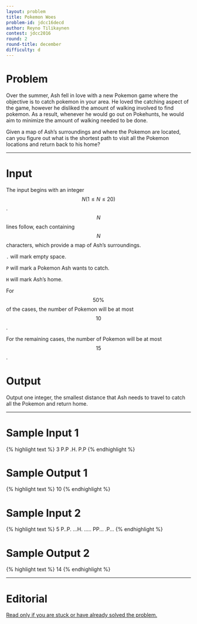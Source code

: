```yaml
---
layout: problem
title: Pokemon Woes
problem-id: jdcc16decd
author: Reyno Tilikaynen
contest: jdcc2016
round: 2
round-title: december
difficulty: d
---
```


# Problem
Over the summer, Ash fell in love with a new Pokemon game where the objective is to catch pokemon in your area. He loved the catching aspect of the game, however he disliked the amount of walking involved to find pokemon. As a result, whenever he would go out on Pokehunts, he would aim to minimize the amount of walking needed to be done.

Given a map of Ash’s surroundings and where the Pokemon are located, can you figure out what is the shortest path to visit all the Pokemon locations and return back to his home?

---

# Input
The input begins with an integer $$N (1 \leq N \leq 20)$$. $$N$$ lines follow, each containing $$N$$ characters, which provide a map of Ash’s surroundings.

`.` will mark empty space.

`P` will mark a Pokemon Ash wants to catch.

`H` will mark Ash’s home.

For $$50\%$$ of the cases, the number of Pokemon will be at most $$10$$.

For the remaining cases, the number of Pokemon will be at most $$15$$.

# Output
Output one integer, the smallest distance that Ash needs to travel to catch all the Pokemon and return home.

---

# Sample Input 1
{% highlight text %}
3
P.P
.H.
P.P
{% endhighlight %}

# Sample Output 1
{% highlight text %}
10
{% endhighlight %}

# Sample Input 2
{% highlight text %}
5
P..P.
...H.
.....
PP...
.P...
{% endhighlight %}

# Sample Output 2
{% highlight text %}
14
{% endhighlight %}

---

# Editorial
[Read only if you are stuck or have already solved the problem.](/cpt-editorials/jdcc/2016/december/d)